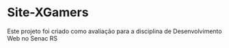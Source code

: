 # Site-XGamers
Este projeto foi criado como avaliação para a disciplina de Desenvolvimento Web no Senac RS
